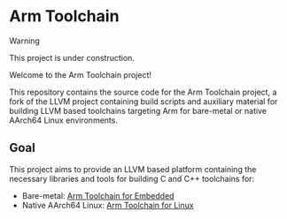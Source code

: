 # Arm Toolchain

> [!WARNING]
> This project is under construction.

Welcome to the Arm Toolchain project!

This repository contains the source code for the Arm Toolchain
project, a fork of the LLVM project containing build scripts and
auxiliary material for building LLVM based toolchains targeting
Arm for bare-metal or native AArch64 Linux environments.

## Goal

This project aims to provide an LLVM based platform containing
the necessary libraries and tools for building C and C++ toolchains
for:
* Bare-metal: [Arm Toolchain for Embedded](https://github.com/arm/arm-toolchain/blob/arm-software/arm-software/embedded/README.md)
* Native AArch64 Linux: [Arm Toolchain for Linux](https://github.com/arm/arm-toolchain/blob/arm-software/arm-software/linux/README.md)
